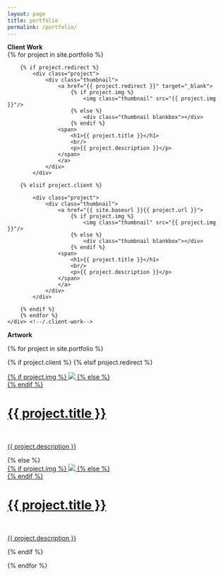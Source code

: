 ```yaml
---
layout: page
title: portfolio
permalink: /portfolio/
---
```

<div class="wrapper">
<b>Client Work</b>
    <div class="client-work">
        {% for project in site.portfolio %}

        {% if project.redirect %}
            <div class="project">
                <div class="thumbnail">
                    <a href="{{ project.redirect }}" target="_blank">
                        {% if project.img %}
                            <img class="thumbnail" src="{{ project.img }}"/>
                        {% else %}
                            <div class="thumbnail blankbox"></div>
                        {% endif %}    
                    <span>
                        <h1>{{ project.title }}</h1>
                        <br/>
                        <p>{{ project.description }}</p>
                    </span>
                    </a>
                </div>
            </div>
        
        {% elsif project.client %}

            <div class="project">
                <div class="thumbnail">
                    <a href="{{ site.baseurl }}{{ project.url }}">
                        {% if project.img %}
                            <img class="thumbnail" src="{{ project.img }}"/>
                        {% else %}
                            <div class="thumbnail blankbox"></div>
                        {% endif %}    
                    <span>
                        <h1>{{ project.title }}</h1>
                        <br/>
                        <p>{{ project.description }}</p>
                    </span>
                    </a>
                </div>
            </div>

        {% endif %}
        {% endfor %}
    </div> <!--/.client-work-->
</div> <!--/.wrapper-->

<div class="wrapper">
<b>Artwork</b>
<div class="art-work">

{% for project in site.portfolio %}


{% if project.client %}
{% elsif project.redirect %}
<div class="project">
    <div class="thumbnail">
        <a href="{{ project.redirect }}" target="_blank">
        {% if project.img %}
        <img class="thumbnail" src="{{ project.img }}"/>
        {% else %}
        <div class="thumbnail blankbox"></div>
        {% endif %}    
        <span>
            <h1>{{ project.title }}</h1>
            <br/>
            <p>{{ project.description }}</p>
        </span>
        </a>
    </div>
</div>
{% else %}

<div class="project ">
    <div class="thumbnail">
        <a href="{{ site.baseurl }}{{ project.url }}">
        {% if project.img %}
        <img class="thumbnail" src="{{ project.img }}"/>
        {% else %}
        <div class="thumbnail blankbox"></div>
        {% endif %}    
        <span>
            <h1>{{ project.title }}</h1>
            <br/>
            <p>{{ project.description }}</p>
        </span>
        </a>
    </div>
</div>

{% endif %}

{% endfor %}
</div><!--/.art-work-->
</div><!--/.wrapper-->

<!-- {% for project in site.portfolio %}

{% if project.redirect %}
<div class="project">
    <div class="thumbnail">
        <a href="{{ project.redirect }}" target="_blank">
        {% if project.img %}
        <img class="thumbnail" src="{{ project.img }}"/>
        {% else %}
        <div class="thumbnail blankbox"></div>
        {% endif %}    
        <span>
            <h1>{{ project.title }}</h1>
            <br/>
            <p>{{ project.description }}</p>
        </span>
        </a>
    </div>
</div>
{% else %}

<div class="project ">
    <div class="thumbnail">
        <a href="{{ site.baseurl }}{{ project.url }}">
        {% if project.img %}
        <img class="thumbnail" src="{{ project.img }}"/>
        {% else %}
        <div class="thumbnail blankbox"></div>
        {% endif %}    
        <span>
            <h1>{{ project.title }}</h1>
            <br/>
            <p>{{ project.description }}</p>
        </span>
        </a>
    </div>
</div>

{% endif %}

{% endfor %} -->
